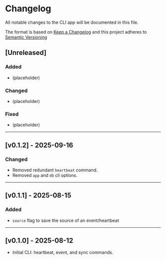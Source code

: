 # Changelog

All notable changes to the CLI app will be documented in this file.

The format is based on [Keep a Changelog](https://keepachangelog.com/en/1.1.0/)
and this project adheres to [Semantic Versioning](https://semver.org/spec/v2.0.0.html)

## [Unreleased]

### Added

- (placeholder)

### Changed

- (placeholder)

### Fixed

- (placeholder)

---

## [v0.1.2] - 2025-09-16

### Changed

- Removed redundant `heartbeat` command.
- Removed `app` and `db` cli options.

---

## [v0.1.1] - 2025-08-15

### Added

- `source` flag to save the source of an event/heartbeat

---

## [v0.1.0] - 2025-08-12

- Initial CLI: heartbeat, event, and sync commands.
